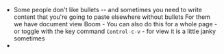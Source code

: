 - Some people don't like bullets
    -- and sometimes you need to write content that you're going to paste elsewhere without bullets
    For them we have document view
    Boom
        - You can also do this for a whole page
        - or toggle with the key command `Control-c-v`
            - for view
    it is a little janky sometimes
- 

